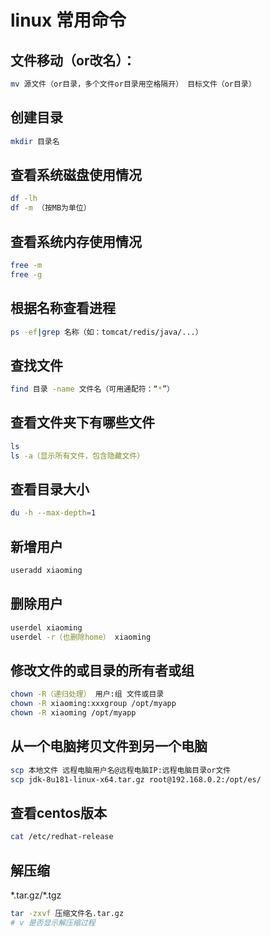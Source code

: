 # linux 常用命令

## 文件移动（or改名）：

```bash
mv 源文件（or目录，多个文件or目录用空格隔开） 目标文件（or目录）
```

## 创建目录

```bash
mkdir 目录名
```

## 查看系统磁盘使用情况

```bash
df -lh
df -m （按MB为单位）
```

## 查看系统内存使用情况

```bash
free -m
free -g
```

## 根据名称查看进程

```bash
ps -ef|grep 名称（如：tomcat/redis/java/...）
```

## 查找文件

```bash
find 目录 -name 文件名（可用通配符：“*”）
```

## 查看文件夹下有哪些文件

```bash
ls  
ls -a（显示所有文件，包含隐藏文件）
```

## 查看目录大小

```bash
du -h --max-depth=1
```

## 新增用户

```bash
useradd xiaoming
```

## 删除用户

```bash
userdel xiaoming  
userdel -r（也删除home） xiaoming
```

## 修改文件的或目录的所有者或组

```bash
chown -R（递归处理） 用户:组 文件或目录  
chown -R xiaoming:xxxgroup /opt/myapp  
chown -R xiaoming /opt/myapp
```

## 从一个电脑拷贝文件到另一个电脑

```bash
scp 本地文件 远程电脑用户名@远程电脑IP:远程电脑目录or文件
scp jdk-8u181-linux-x64.tar.gz root@192.168.0.2:/opt/es/
```

## 查看centos版本

```bash
cat /etc/redhat-release
```

## 解压缩

\*.tar.gz/\*.tgz

```bash
tar -zxvf 压缩文件名.tar.gz
# v 是否显示解压缩过程
```

